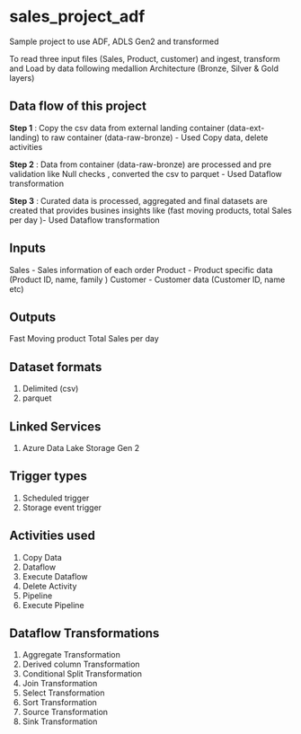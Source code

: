 
# sales_project_adf

Sample project to use ADF, ADLS Gen2 and transformed 

To read three input files (Sales, Product, customer) and ingest, transform and Load by data following medallion Architecture   (Bronze, Silver & Gold layers)


Data flow of this project
-------------------------
**Step 1** : Copy the csv data from external landing container (data-ext-landing) to raw container (data-raw-bronze) - Used Copy data, delete activities

**Step 2** : Data from container (data-raw-bronze) are processed and pre validation like Null checks , converted the csv to parquet - Used Dataflow transformation

**Step 3** : Curated data is processed, aggregated and final datasets are created that provides busines insights like (fast moving products, total Sales per day )- Used Dataflow transformation



Inputs
------
Sales - Sales information of each order
Product - Product specific data (Product ID, name, family )
Customer - Customer data (Customer ID, name etc)

Outputs
-------
Fast Moving product
Total Sales per day


Dataset formats
---------------
1. Delimited (csv)
2. parquet

Linked Services
---------------
1. Azure Data Lake Storage Gen 2

Trigger types
---------------
1. Scheduled trigger
2. Storage event trigger


Activities used
---------------
1. Copy Data
2. Dataflow
3. Execute Dataflow
4. Delete Activity
5. Pipeline
6. Execute Pipeline

Dataflow Transformations
------------------------
1. Aggregate Transformation
2. Derived column Transformation
3. Conditional Split Transformation
4. Join Transformation
5. Select Transformation
6. Sort Transformation
7. Source Transformation
8. Sink Transformation

